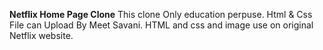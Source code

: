 **Netflix Home Page Clone**
This clone Only education perpuse. Html & Css File can Upload By Meet Savani.
HTML and css and image use on original Netflix website.
